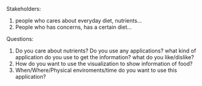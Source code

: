 Stakeholders: 
1. people who cares about everyday diet, nutrients...
2. People who has concerns, has a certain diet...

Questions:
1. Do you care about nutrients? Do you use any applications? what kind of application do you use to get the information? what do you like/dislike?
2. How do you want to use the visualization to show information of food?
3. When/Where/Physical enviroments/time do you want to use this application?

